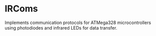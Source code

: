 # IRComs
Implements communication protocols for ATMega328 microcontrollers using photodiodes and infrared LEDs for data transfer.
